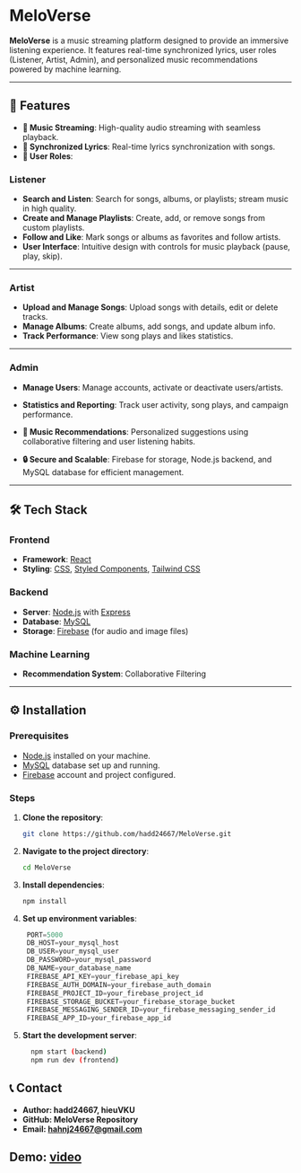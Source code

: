 # MeloVerse

**MeloVerse** is a music streaming platform designed to provide an immersive listening experience. It features real-time synchronized lyrics, user roles (Listener, Artist, Admin), and personalized music recommendations powered by machine learning.

---

## 🚀 Features

- **🎵 Music Streaming**: High-quality audio streaming with seamless playback.  
- **📝 Synchronized Lyrics**: Real-time lyrics synchronization with songs.  
- **👥 User Roles**:  
 ### Listener

- **Search and Listen**: Search for songs, albums, or playlists; stream music in high quality.
- **Create and Manage Playlists**: Create, add, or remove songs from custom playlists.
- **Follow and Like**: Mark songs or albums as favorites and follow artists.
- **User Interface**: Intuitive design with controls for music playback (pause, play, skip).

---

### Artist

- **Upload and Manage Songs**: Upload songs with details, edit or delete tracks.
- **Manage Albums**: Create albums, add songs, and update album info.
- **Track Performance**: View song plays and likes statistics.

---

### Admin

- **Manage Users**: Manage accounts, activate or deactivate users/artists.
- **Statistics and Reporting**: Track user activity, song plays, and campaign performance.

- **🤖 Music Recommendations**: Personalized suggestions using collaborative filtering and user listening habits.  
- **🔒 Secure and Scalable**: Firebase for storage, Node.js backend, and MySQL database for efficient management.

---

## 🛠 Tech Stack

### **Frontend**
- **Framework**: [React](https://reactjs.org/)  
- **Styling**: [CSS](https://developer.mozilla.org/en-US/docs/Web/CSS), [Styled Components](https://styled-components.com/), [Tailwind CSS](https://tailwindcss.com/)  

### **Backend**
- **Server**: [Node.js](https://nodejs.org/) with [Express](https://expressjs.com/)  
- **Database**: [MySQL](https://www.mysql.com/)  
- **Storage**: [Firebase](https://firebase.google.com/) (for audio and image files)

### **Machine Learning**
- **Recommendation System**: Collaborative Filtering  

---

## ⚙️ Installation

### **Prerequisites**
- [Node.js](https://nodejs.org/) installed on your machine.  
- [MySQL](https://www.mysql.com/) database set up and running.  
- [Firebase](https://firebase.google.com/) account and project configured.  

### **Steps**

1. **Clone the repository**:
   ```bash
   git clone https://github.com/hadd24667/MeloVerse.git

2. **Navigate to the project directory**:
   ```bash
   cd MeloVerse
3. **Install dependencies**:
   ```bash
   npm install
4. **Set up environment variables**:
   ```javascript
    PORT=5000
    DB_HOST=your_mysql_host
    DB_USER=your_mysql_user
    DB_PASSWORD=your_mysql_password
    DB_NAME=your_database_name
    FIREBASE_API_KEY=your_firebase_api_key
    FIREBASE_AUTH_DOMAIN=your_firebase_auth_domain
    FIREBASE_PROJECT_ID=your_firebase_project_id
    FIREBASE_STORAGE_BUCKET=your_firebase_storage_bucket
    FIREBASE_MESSAGING_SENDER_ID=your_firebase_messaging_sender_id
    FIREBASE_APP_ID=your_firebase_app_id
5. **Start the development server**:
    ```bash
      npm start (backend)
      npm run dev (frontend)
## 📞 Contact
- **Author: hadd24667, hieuVKU**
- **GitHub: MeloVerse Repository**
- **Email: hahnj24667@gmail.com**

## Demo: [video](https://drive.google.com/file/d/1Fa75iZJ8AEbnPCOuUM3Z5Qbu1uUoDscG/view?usp=sharing)




